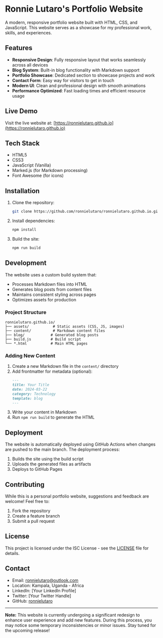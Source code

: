 # Ronnie Lutaro's Portfolio Website

A modern, responsive portfolio website built with HTML, CSS, and JavaScript. This website serves as a showcase for my professional work, skills, and experiences.

## Features

- **Responsive Design**: Fully responsive layout that works seamlessly across all devices
- **Blog System**: Built-in blog functionality with Markdown support
- **Portfolio Showcase**: Dedicated section to showcase projects and work
- **Contact Form**: Easy way for visitors to get in touch
- **Modern UI**: Clean and professional design with smooth animations
- **Performance Optimized**: Fast loading times and efficient resource usage

## Live Demo

Visit the live website at: [https://ronnielutaro.github.io](https://ronnielutaro.github.io)

## Tech Stack

- HTML5
- CSS3
- JavaScript (Vanilla)
- Marked.js (for Markdown processing)
- Font Awesome (for icons)

## Installation

1. Clone the repository:
   ```bash
   git clone https://github.com/ronnielutaro/ronnielutaro.github.io.git
   ```

2. Install dependencies:
   ```bash
   npm install
   ```

3. Build the site:
   ```bash
   npm run build
   ```

## Development

The website uses a custom build system that:
- Processes Markdown files into HTML
- Generates blog posts from content files
- Maintains consistent styling across pages
- Optimizes assets for production

### Project Structure

```
ronnielutaro.github.io/
├── assets/           # Static assets (CSS, JS, images)
├── content/          # Markdown content files
├── blog/            # Generated blog posts
├── build.js         # Build script
└── *.html           # Main HTML pages
```

### Adding New Content

1. Create a new Markdown file in the `content/` directory
2. Add frontmatter for metadata (optional):
   ```markdown
   ---
   title: Your Title
   date: 2024-03-22
   category: Technology
   template: blog
   ---
   ```
3. Write your content in Markdown
4. Run `npm run build` to generate the HTML

## Deployment

The website is automatically deployed using GitHub Actions when changes are pushed to the main branch. The deployment process:

1. Builds the site using the build script
2. Uploads the generated files as artifacts
3. Deploys to GitHub Pages

## Contributing

While this is a personal portfolio website, suggestions and feedback are welcome! Feel free to:

1. Fork the repository
2. Create a feature branch
3. Submit a pull request

## License

This project is licensed under the ISC License - see the [LICENSE](LICENSE) file for details.

## Contact

- Email: ronnielutaro@outlook.com
- Location: Kampala, Uganda - Africa
- LinkedIn: [Your LinkedIn Profile]
- Twitter: [Your Twitter Handle]
- GitHub: [ronnielutaro](https://github.com/ronnielutaro)

---

**Note:** This website is currently undergoing a significant redesign to enhance user experience and add new features. During this process, you may notice some temporary inconsistencies or minor issues. Stay tuned for the upcoming release!
